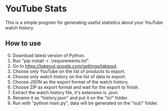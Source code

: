 # YouTube Stats

This is a simple program for generating useful statistics about your YouTube watch history.

## How to use

0.  Download latest version of Python.
1.  Run "pip install -r .\requirements.txt".
2.  Go to https://takeout.google.com/settings/takeout.
3.  Choose only YouTube on the list of products to export.
4.  Choose only watch history on the list of data to export.
5.  Choose JSON as the export format of the watch history.
6.  Choose ZIP as export format and wait for the export to finish.
7.  Extract the watch history file, it's extension is .json.
8.  Rename it as "history.json" and put it on the "in/" folder.
9.  Run with "python main.py", data will be generated on the "out/" folder.